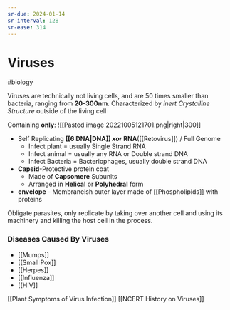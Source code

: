 ```yaml
---
sr-due: 2024-01-14
sr-interval: 128
sr-ease: 314
---
```

# Viruses
#biology 

Viruses are technically not living cells, and are 50 times smaller than bacteria, ranging from **20-300nm**.
Characterized by *inert Crystalline Structure* outside of the living cell

Containing **only**: ![[Pasted image 20221005121701.png|right|300]]
- Self Replicating **[[6 DNA|DNA]] *xor* RNA**([[Retovirus]]) / Full Genome
	- Infect plant = usually Single Strand RNA
	- Infect animal = usually any RNA or Double strand DNA
	- Infect Bacteria = Bacteriophages, usually double strand DNA
- **Capsid**-Protective protein coat
	- Made of **Capsomere** Subunits 
	- Arranged in **Helical** or **Polyhedral** form
- **envelope** - Membraneish outer layer made of [[Phospholipids]] with proteins

Obligate parasites, only replicate by taking over another cell and using its machinery and killing the host cell in the process.

### Diseases Caused By Viruses
- [[Mumps]]
- [[Small Pox]]
- [[Herpes]]
- [[Influenza]]
- [[HIV]]

[[Plant Symptoms of Virus Infection]]
[[NCERT History on Viruses]]